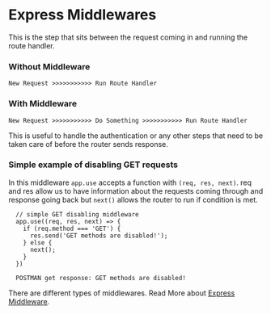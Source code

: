 # Express Middlewares
This is the step that sits between the request coming in and running the route handler.

### Without Middleware
```
New Request >>>>>>>>>>> Run Route Handler
```

### With Middleware
```
New Request >>>>>>>>>>> Do Something >>>>>>>>>>> Run Route Handler
```
This is useful to handle the authentication or any other steps that need to be taken care of before the router sends response.

### Simple example of disabling GET requests
In this middleware `app.use` accepts a function with `(req, res, next)`. req and res allow us to have information about the requests coming through and response going back but `next()` allows the router to run if condition is met.
```
  // simple GET disabling middleware
  app.use((req, res, next) => {
    if (req.method === 'GET') {
      res.send('GET methods are disabled!');
    } else {
      next();
    }
  })

  POSTMAN get response: GET methods are disabled!
```

There are different types of middlewares. Read More about [Express Middleware](https://expressjs.com/en/guide/using-middleware.html).